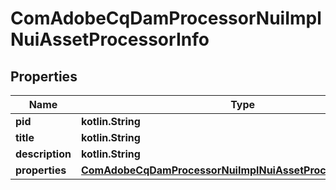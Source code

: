 
# ComAdobeCqDamProcessorNuiImplNuiAssetProcessorInfo

## Properties
Name | Type | Description | Notes
------------ | ------------- | ------------- | -------------
**pid** | **kotlin.String** |  |  [optional]
**title** | **kotlin.String** |  |  [optional]
**description** | **kotlin.String** |  |  [optional]
**properties** | [**ComAdobeCqDamProcessorNuiImplNuiAssetProcessorProperties**](ComAdobeCqDamProcessorNuiImplNuiAssetProcessorProperties.md) |  |  [optional]



